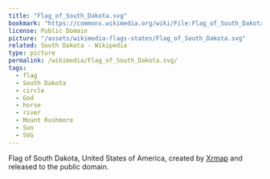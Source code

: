 ```yaml
---
title: "Flag_of_South_Dakota.svg"
bookmark: "https://commons.wikimedia.org/wiki/File:Flag_of_South_Dakota.svg"
license: Public Domain
picture: "/assets/wikimedia-flags-states/Flag_of_South_Dakota.svg"
related: South Dakota - Wikipedia
type: picture
permalink: /wikimedia/Flag_of_South_Dakota.svg/
tags:
  - flag
  - South Dakota
  - circle
  - God
  - horse
  - river
  - Mount Rushmore
  - Sun
  - SVG
---
```

Flag of South Dakota, United States of America, created by [Xrmap](https://web.archive.org/web/20130930164315/http://www.arvernes.com/wiki/index.php/Xrmap) and released to the public domain.

